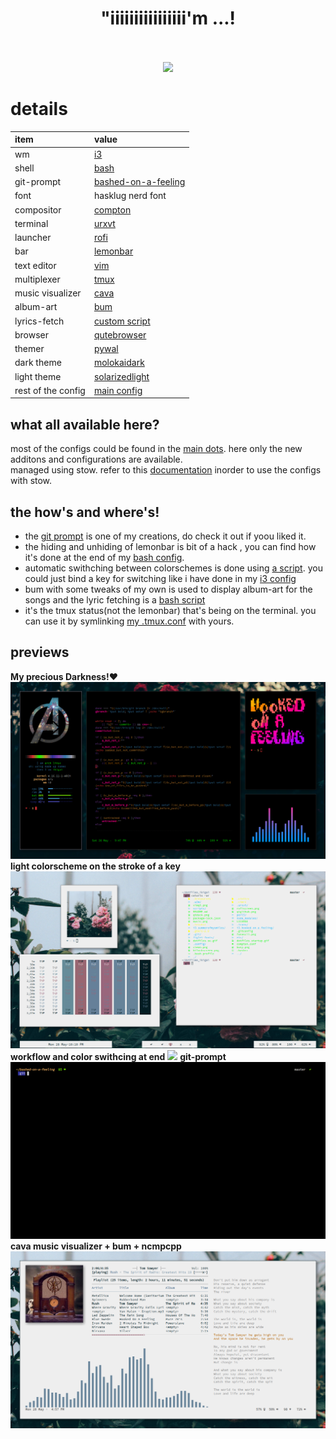 <h1 align="center">"iiiiiiiiiiiiiiii'm ...!</h1>  
<p align="center">
  <br><br>
  <img src="https://github.com/yedhink/dotfiles_ikigai/blob/master/i3_hooked_on_a_feeling/previews/hookedbig.jpg">
</p>

# details

| item | value |
| :--- | :---- |
| wm | [i3](https://github.com/yedhink/dotfiles_ikigai/blob/master/i3_hooked_on_a_feeling/.config/i3/config) |
| shell | [bash](https://github.com/yedhink/dotfiles_ikigai/blob/master/i3_hooked_on_a_feeling/.bashrc) |
| git-prompt | [bashed-on-a-feeling](https://github.com/yedhink/bashed-on-a-feeling) |
| font | hasklug nerd font |
| compositor | [compton](https://github.com/yedhink/dotfiles_ikigai/blob/master/i3_hooked_on_a_feeling/.config/compton/compton.conf) |
| terminal | [urxvt](https://github.com/yedhink/dotfiles_ikigai/blob/master/i3_hooked_on_a_feeling/.Xresources) |
| launcher | [rofi](https://github.com/yedhink/dotfiles_ikigai/blob/master/i3_hooked_on_a_feeling/.config/rofi/config) |
| bar | [lemonbar](https://github.com/yedhink/dotfiles_ikigai/blob/master/scripts/blah/bar) |
| text editor | [vim](https://github.com/yedhink/dotfiles_ikigai/blob/master/i3_hooked_on_a_feeling/.vimrc) |
| multiplexer | [tmux](https://github.com/yedhink/dotfiles_ikigai/blob/master/i3_hooked_on_a_feeling/.tmux.conf) |
| music visualizer | [cava](https://github.com/yedhink/dotfiles_ikigai/blob/master/i3_hooked_on_a_feeling/.config/cava/config) |
| album-art | [bum](https://github.com/dylanaraps/bum) |
| lyrics-fetch | [custom script](https://github.com/yedhink/dotfiles_ikigai/blob/master/scripts/blah/lyricscli.sh) |
| browser | [qutebrowser](https://github.com/yedhink/dotfiles_ikigai/blob/master/i3_hooked_on_a_feeling/.config/qutebrowser/config.py) |
| themer | [pywal](https://github.com/dylanaraps/pywal) |
| dark theme | [molokaidark](https://github.com/yedhink/dotfiles_ikigai/blob/master/i3_hooked_on_a_feeling/.colors/walschemes/molokaiDark.json) |
| light theme | [solarizedlight](https://github.com/yedhink/dotfiles_ikigai/blob/master/i3_hooked_on_a_feeling/.colors/walschemes/pureWhite.json) |
| rest of the config | [main config](https://github.com/yedhink/dotfiles_ikigai) |

## what all available here?  
most of the configs could be found in the [main dots](https://github.com/yedhink/dotfiles_ikigai). here only the new additons and configurations are available.  
managed using stow. refer to this [documentation](https://github.com/yedhink/dotfiles_ikigai/README.md) inorder to use the configs with stow. 

## the how's and where's!
* the [git prompt](https://github.com/yedhink/bashed-on-a-feeling) is one of my creations, do check it out if yoou liked it.  
* the hiding and unhiding of lemonbar is bit of a hack , you can find how it's done at the end of my [bash config](https://github.com/yedhink/dotfiles_ikigai/blob/master/i3_hooked_on_a_feeling/.bashrc).    
* automatic swithching between colorschemes is done using [a script](https://github.com/yedhink/dotfiles_ikigai/blob/master/scripts/blah/switchcolors.sh). you could just bind a key for switching like i have done in my [i3 config](https://github.com/yedhink/dotfiles_ikigai/blob/master/i3_hooked_on_a_feeling/.config/i3/config)  
* bum with some tweaks of my own is used to display album-art for the songs and the lyric fetching is a [bash script](https://github.com/yedhink/dotfiles_ikigai/blob/master/scripts/blah/lyricscli.sh)  
* it's the tmux status(not the lemonbar) that's being on the terminal. you can use it by symlinking [my .tmux.conf](https://github.com/yedhink/dotfiles_ikigai/blob/master/i3_hooked_on_a_feeling/.tmux.conf) with yours.

## previews  
**My precious Darkness!:heart:**
![](https://github.com/yedhink/dotfiles_ikigai/blob/master/old_linux_dots/i3_hooked_on_a_feeling/previews/hookedfeeling.png)
**light colorscheme on the stroke of a key**
![](https://github.com/yedhink/dotfiles_ikigai/blob/master/old_linux_dots/i3_hooked_on_a_feeling/previews/pureWhite.png)
**workflow and color swithcing at end**
![](https://github.com/yedhink/dotfiles_ikigai/blob/master/old_linux_dots/i3_hooked_on_a_feeling/previews/work.gif)
**git-prompt**
![](https://github.com/yedhink/dotfiles_ikigai/blob/master/old_linux_dots/i3_hooked_on_a_feeling/previews/fullclean.png)
**cava music visualizer + bum + ncmpcpp**
![](https://github.com/yedhink/dotfiles_ikigai/blob/master/old_linux_dots/i3_hooked_on_a_feeling/previews/whitemusic.png)
